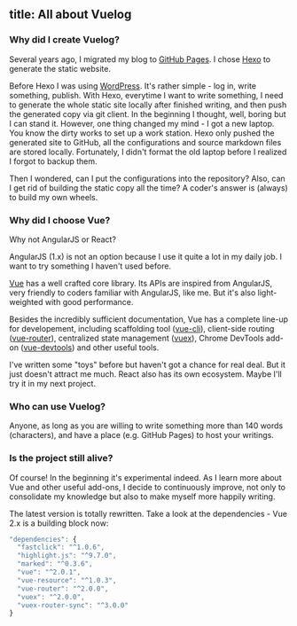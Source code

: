 title: All about Vuelog
---
### Why did I create Vuelog?

Several years ago, I migrated my blog to [GitHub Pages](https://pages.github.com/). I chose [Hexo](https://hexo.io/) to generate the static website.

Before Hexo I was using [WordPress](https://wordpress.org/). It's rather simple - log in, write something, publish. With Hexo, everytime I want to write something, I need to generate the whole static site locally after finished writing, and then push the generated copy via git client. In the beginning I thought, well, boring but I can stand it. However, one thing changed my mind - I got a new laptop. You know the dirty works to set up a work station. Hexo only pushed the generated site to GitHub, all the configurations and source markdown files are stored locally. Fortunately, I didn't format the old laptop before I realized I forgot to backup them.

Then I wondered, can I put the configurations into the repository? Also, can I get rid of building the static copy all the time? A coder's answer is (always) to build my own wheels.

### Why did I choose Vue?

Why not AngularJS or React?

AngularJS (1.x) is not an option because I use it quite a lot in my daily job. I want to try something I haven't used before. 

[Vue](http://vuejs.org/) has a well crafted core library. Its APIs are inspired from AngularJS, very friendly to coders familiar with AngularJS, like me. But it's also light-weighted with good performance.

Besides the incredibly sufficient documentation, Vue has a complete line-up for developement, including scaffolding tool ([vue-cli](https://github.com/vuejs/vue-cli)), client-side routing ([vue-router](https://github.com/vuejs/vue-router)), centralized state management ([vuex](https://github.com/vuejs/vuex)), Chrome DevTools add-on ([vue-devtools](https://github.com/vuejs/vue-devtools)) and other useful tools.

I've written some "toys" before but haven't got a chance for real deal. But it just doesn't attract me much. React also has its own ecosystem. Maybe I'll try it in my next project.

### Who can use Vuelog?

Anyone, as long as you are willing to write something more than 140 words (characters), and have a place (e.g. GitHub Pages) to host your writings.

### Is the project still alive?

Of course! In the beginning it's experimental indeed. As I learn more about Vue and other useful add-ons, I decide to continuously improve, not only to consolidate my knowledge but also to make myself more happily writing.

The latest version is totally rewritten. Take a look at the dependencies - Vue 2.x is a building block now:

```js
"dependencies": {
  "fastclick": "^1.0.6",
  "highlight.js": "^9.7.0",
  "marked": "^0.3.6",
  "vue": "^2.0.1",
  "vue-resource": "^1.0.3",
  "vue-router": "^2.0.0",
  "vuex": "^2.0.0",
  "vuex-router-sync": "^3.0.0"
}
```
